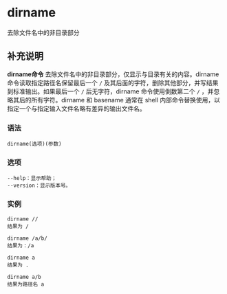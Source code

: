 #  dirname

去除文件名中的非目录部分

##  补充说明

**dirname命令** 去除文件名中的非目录部分，仅显示与目录有关的内容。dirname命令读取指定路径名保留最后一个 ` / `
及其后面的字符，删除其他部分，并写结果到标准输出。如果最后一个 ` / ` 后无字符，dirname 命令使用倒数第二个 ` / `
，并忽略其后的所有字符。dirname 和 basename 通常在 shell 内部命令替换使用，以指定一个与指定输入文件名略有差异的输出文件名。

###  语法

    
    
    dirname(选项)(参数)
    

###  选项

    
    
    --help：显示帮助；
    --version：显示版本号。
    

###  实例

    
    
    dirname //
    结果为 /
    
    dirname /a/b/
    结果为：/a
    
    dirname a
    结果为 .
    
    dirname a/b
    结果为路径名 a
    

